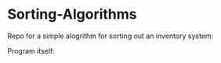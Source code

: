 # Sorting-Algorithms
Repo for a simple alogrithm for sorting out an inventory system:

Program itself:

